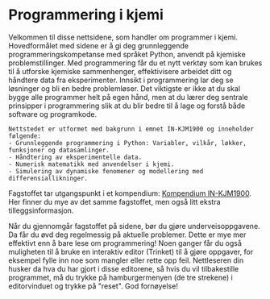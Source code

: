 # Programmering i kjemi

Velkommen til disse nettsidene, som handler om programmer i kjemi. Hovedformålet med sidene er å gi deg grunnleggende programmeringskompetanse med språket Python, anvendt på kjemiske problemstillinger. Med programmering får du et nytt verktøy som kan brukes til å utforske kjemiske sammenhenger, effektivisere arbeidet ditt og håndtere data fra eksperimenter. Innsikt i programmering lar deg se løsninger og bli en bedre problemløser. Det viktigste er ikke at du skal bygge alle programmer helt på egen hånd, men at du lærer deg sentrale prinsipper i programmering slik at du blir bedre til å lage og forstå både software og programkode.<br>


```{admonition} Innhold
Nettstedet er utformet med bakgrunn i emnet IN-KJM1900 og inneholder følgende:
- Grunnleggende programmering i Python: Variabler, vilkår, løkker, funksjoner og datasamlinger.
- Håndtering av eksperimentelle data.
- Numerisk matematikk med anvendelser i kjemi.
- Simulering av dynamiske fenomener og modellering med differensiallikninger.
```

Fagstoffet tar utgangspunkt i et kompendium: [Kompendium IN-KJM1900](https://www.uio.no/studier/emner/matnat/ifi/IN-KJM1900/h21/pensumliste/kompendium_kjm1900.pdf). Her finner du mye av det samme fagstoffet, men også litt ekstra tilleggsinformasjon.

Når du gjennomgår fagstoffet på sidene, bør du gjøre underveisoppgavene. Da får du øvd deg regelmessig på aktuelle problemer. Dette er mye mer effektivt enn å bare lese om programmering! Noen ganger får du også muligheten til å bruke en interaktiv editor (Trinket) til å gjøre oppgaver, for eksempel fylle inn noe som mangler eller rette opp feil. Nettleseren din husker da hva du har gjort i disse editorene, så hvis du vil tilbakestille programmet, må du trykke på hamburgermenyen (de tre strekene) i editorvinduet og trykke på "reset". God fornøyelse!
